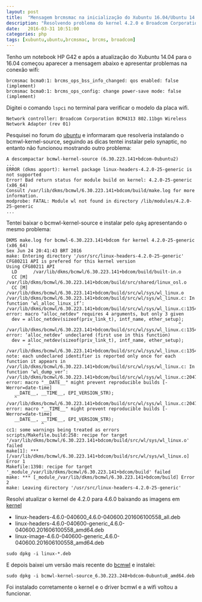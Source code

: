 ```yaml
---
layout: post
title:  "Mensagem brcmsmac na inicialização do Xubuntu 16.04/Ubuntu 14.04.3"
description: "Resolvendo problema do kernel 4.2.0 e Broadcom Corporation BCM4313."
date:   2016-03-31 10:51:00
categories: php
tags: [xubuntu,ubuntu,brcmsmac, brcms, broadcom]
---
```


Tenho um notebook HP G42 e após a atualização do Xubuntu 14.04 para o 16.04 começou aparecer a mensagem abaixo e apresentar problemas na conexão wifi:
```
brcmsmac bcma0:1: brcms_ops_bss_info_changed: qos enabled: false (implement)
brcmsmac bcma0:1: brcms_ops_config: change power-save mode: false (implement)
```

Digitei o comando ```lspci``` no terminal para verificar o modelo da placa wifi.

```
Network controller: Broadcom Corporation BCM4313 802.11bgn Wireless Network Adapter (rev 01)
```

Pesquisei no forum do [ubuntu](http://ubuntuforums.org/showthread.php?t=2148444&page=2) e informaram que resolveria instalando o bcmwl-kernel-source, seguindo as dicas tentei instalar pelo synaptic, no entanto não funcionou mostrando outro problema:
```
A descompactar bcmwl-kernel-source (6.30.223.141+bdcom-0ubuntu2)
...
ERROR (dkms apport): kernel package linux-headers-4.2.0-25-generic is not supported
Error! Bad return status for module build on kernel: 4.2.0-25-generic (x86_64)
Consult /var/lib/dkms/bcmwl/6.30.223.141+bdcom/build/make.log for more information.
modprobe: FATAL: Module wl not found in directory /lib/modules/4.2.0-25-generic
...
```

Tentei baixar o bcmwl-kernel-source e instalar pelo ```dpkg``` apresentando o mesmo problema:
```
DKMS make.log for bcmwl-6.30.223.141+bdcom for kernel 4.2.0-25-generic (x86_64)
Sex Jun 24 20:41:43 BRT 2016
make: Entering directory '/usr/src/linux-headers-4.2.0-25-generic'
CFG80211 API is prefered for this kernel version
Using CFG80211 API
  LD      /var/lib/dkms/bcmwl/6.30.223.141+bdcom/build/built-in.o
  CC [M]  /var/lib/dkms/bcmwl/6.30.223.141+bdcom/build/src/shared/linux_osl.o
  CC [M]  /var/lib/dkms/bcmwl/6.30.223.141+bdcom/build/src/wl/sys/wl_linux.o
/var/lib/dkms/bcmwl/6.30.223.141+bdcom/build/src/wl/sys/wl_linux.c: In function ‘wl_alloc_linux_if’:
/var/lib/dkms/bcmwl/6.30.223.141+bdcom/build/src/wl/sys/wl_linux.c:1354:64: error: macro "alloc_netdev" requires 4 arguments, but only 3 given
  dev = alloc_netdev(sizeof(priv_link_t), intf_name, ether_setup);
                                                                ^
/var/lib/dkms/bcmwl/6.30.223.141+bdcom/build/src/wl/sys/wl_linux.c:1354:8: error: ‘alloc_netdev’ undeclared (first use in this function)
  dev = alloc_netdev(sizeof(priv_link_t), intf_name, ether_setup);
        ^
/var/lib/dkms/bcmwl/6.30.223.141+bdcom/build/src/wl/sys/wl_linux.c:1354:8: note: each undeclared identifier is reported only once for each function it appears in
/var/lib/dkms/bcmwl/6.30.223.141+bdcom/build/src/wl/sys/wl_linux.c: In function ‘wl_dump_ver’:
/var/lib/dkms/bcmwl/6.30.223.141+bdcom/build/src/wl/sys/wl_linux.c:2047:3: error: macro "__DATE__" might prevent reproducible builds [-Werror=date-time]
   __DATE__, __TIME__, EPI_VERSION_STR);
   ^
/var/lib/dkms/bcmwl/6.30.223.141+bdcom/build/src/wl/sys/wl_linux.c:2047:13: error: macro "__TIME__" might prevent reproducible builds [-Werror=date-time]
   __DATE__, __TIME__, EPI_VERSION_STR);
             ^
cc1: some warnings being treated as errors
scripts/Makefile.build:258: recipe for target '/var/lib/dkms/bcmwl/6.30.223.141+bdcom/build/src/wl/sys/wl_linux.o' failed
make[1]: *** [/var/lib/dkms/bcmwl/6.30.223.141+bdcom/build/src/wl/sys/wl_linux.o] Error 1
Makefile:1398: recipe for target '_module_/var/lib/dkms/bcmwl/6.30.223.141+bdcom/build' failed
make: *** [_module_/var/lib/dkms/bcmwl/6.30.223.141+bdcom/build] Error 2
make: Leaving directory '/usr/src/linux-headers-4.2.0-25-generic'
```

Resolvi atualizar o kernel de 4.2.0 para 4.6.0 baixando as imagens em [kernel](http://kernel.ubuntu.com/~kernel-ppa/mainline/v4.6-yakkety/)

* linux-headers-4.6.0-040600_4.6.0-040600.201606100558_all.deb
* linux-headers-4.6.0-040600-generic_4.6.0-040600.201606100558_amd64.deb
* linux-image-4.6.0-040600-generic_4.6.0-040600.201606100558_amd64.deb

```
sudo dpkg -i linux-*.deb
```

E depois baixei um versão mais recente do [bcmwl](https://launchpad.net/ubuntu/xenial/amd64/bcmwl-kernel-source/6.30.223.248+bdcom-0ubuntu8) e instalei:
```
sudo dpkg -i bcmwl-kernel-source_6.30.223.248+bdcom-0ubuntu8_amd64.deb
```

Foi instalado corretamente o kernel e o driver bcmwl e a wifi voltou a funcionar.

